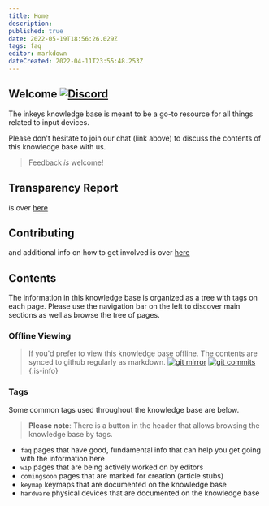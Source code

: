 ```yaml
---
title: Home
description: 
published: true
date: 2022-05-19T18:56:26.029Z
tags: faq
editor: markdown
dateCreated: 2022-04-11T23:55:48.253Z
---
```


## Welcome [![Discord](https://img.shields.io/discord/962797925551992893?style=plastic&logo=discord&logoColor=ffffff&color=7389D8&labelColor=6A7EC2)](https://discord.gg/fGUjnUuAVQ)


The inkeys knowledge base is meant to be a go-to resource for all things related to input devices.

Please don't hesitate to join our chat (link above) to discuss the contents of this knowledge base with us. 

> Feedback *is* welcome!

## Transparency Report

is over [here](/transparency)

## Contributing

and additional info on how to get involved is over [here](/contributing)

## Contents

The information in this knowledge base is organized as a tree with tags on each page. Please use the navigation bar on the left to discover main sections as well as browse the tree of pages.

### Offline Viewing

> If you'd prefer to view this knowledge base offline. The contents are synced to github regularly as markdown.
[![git mirror](https://badgen.net/badge/icon/git?icon=git&label)](https://github.com/inkeystech/wiki) [![git commits](https://img.shields.io/github/last-commit/inkeystech/wiki)](https://github.com/inkeystech/wiki)
{.is-info}

### Tags

Some common tags used throughout the knowledge base are below.

> **Please note**: There is a button in the header that allows browsing the knowledge base by tags.

- `faq`
   pages that have good, fundamental info that can help you get going with the information here
- `wip`
   pages that are being actively worked on by editors
- `comingsoon`
   pages that are marked for creation (article stubs)
- `keymap`
   keymaps that are documented on the knowledge base
- `hardware`
   physical devices that are documented on the knowledge base